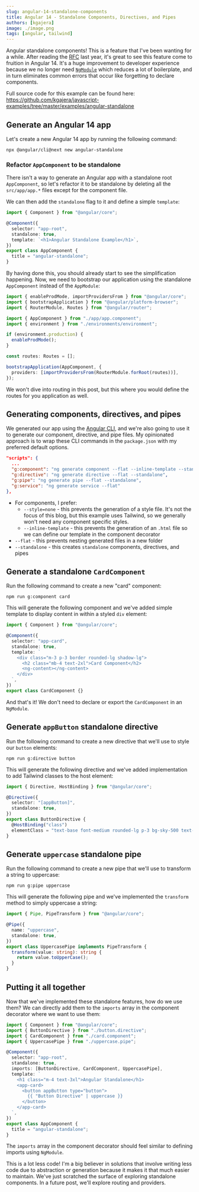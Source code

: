 ```yaml
---
slug: angular-14-standalone-components
title: Angular 14 - Standalone Components, Directives, and Pipes
authors: [kgajera]
image: ./image.png
tags: [angular, tailwind]
---
```


Angular standalone components! This is a feature that I've been wanting for a while. After reading the [RFC](https://github.com/angular/angular/discussions/43784) last year, it's great to see this feature come to fruition in Angular 14. It's a huge improvement to developer experience because we no longer need [`NgModule`](https://angular.io/api/core/NgModule) which reduces a lot of boilerplate, and in turn eliminates common errors that occur like forgetting to declare components.

<!--truncate-->

Full source code for this example can be found here:
https://github.com/kgajera/javascript-examples/tree/master/examples/angular-standalone

## Generate an Angular 14 app

Let's create a new Angular 14 app by running the following command:

```
npx @angular/cli@next new angular-standalone
```

### Refactor `AppComponent` to be standalone

There isn't a way to generate an Angular app with a standalone root `AppComponent`, so let's refactor it to be standalone by deleting all the `src/app/app.*` files except for the component file.

We can then add the `standalone` flag to it and define a simple `template`:

```ts title="src/app/app.component.ts"
import { Component } from "@angular/core";

@Component({
  selector: "app-root",
  standalone: true,
  template: `<h1>Angular Standalone Example</h1>`,
})
export class AppComponent {
  title = "angular-standalone";
}
```

By having done this, you should already start to see the simplification happening. Now, we need to bootstrap our application using the standalone `AppComponent` instead of the `AppModule`:

```ts title="src/main.ts"
import { enableProdMode, importProvidersFrom } from "@angular/core";
import { bootstrapApplication } from "@angular/platform-browser";
import { RouterModule, Routes } from "@angular/router";

import { AppComponent } from "./app/app.component";
import { environment } from "./environments/environment";

if (environment.production) {
  enableProdMode();
}

const routes: Routes = [];

bootstrapApplication(AppComponent, {
  providers: [importProvidersFrom(RouterModule.forRoot(routes))],
});
```

We won't dive into routing in this post, but this where you would define the routes for you application as well.

## Generating components, directives, and pipes

We generated our app using the [Angular CLI](https://angular.io/cli), and we're also going to use it to generate our component, directive, and pipe files. My opinionated approach is to wrap these CLI commands in the `package.json` with my preferred default options.

```json title=package.json
"scripts": {
  ...
  "g:component": "ng generate component --flat --inline-template --standalone --style=none",
  "g:directive": "ng generate directive --flat --standalone",
  "g:pipe": "ng generate pipe --flat --standalone",
  "g:service": "ng generate service --flat"
},
```

- For components, I prefer:
  - `--style=none` - this prevents the generation of a style file. It's not the focus of this blog, but this example uses Tailwind, so we generally won't need any component specific styles.
  - `--inline-template` - this prevents the generation of an `.html` file so we can define our template in the component decorator
- `--flat` - this prevents nesting generated files in a new folder
- `--standalone` - this creates `standalone` components, directives, and pipes

## Generate a standalone `CardComponent`

Run the following command to create a new "card" component:

```
npm run g:component card
```

This will generate the following component and we've added simple template to display content in within a styled `div` element:

```ts title="src/app/card.component.ts"
import { Component } from "@angular/core";

@Component({
  selector: "app-card",
  standalone: true,
  template: `
    <div class="m-3 p-3 border rounded-lg shadow-lg">
      <h2 class="mb-4 text-2xl">Card Component</h2>
      <ng-content></ng-content>
    </div>
  `,
})
export class CardComponent {}
```

And that's it! We don't need to declare or export the `CardComponent` in an `NgModule`.

## Generate `appButton` standalone directive

Run the following command to create a new directive that we'll use to style our `button` elements:

```
npm run g:directive button
```

This will generate the following directive and we've added implementation to add Tailwind classes to the host element:

```ts title="src/app/button.directive.ts"
import { Directive, HostBinding } from "@angular/core";

@Directive({
  selector: "[appButton]",
  standalone: true,
})
export class ButtonDirective {
  @HostBinding("class")
  elementClass = "text-base font-medium rounded-lg p-3 bg-sky-500 text-white";
}
```

## Generate `uppercase` standalone pipe

Run the following command to create a new pipe that we'll use to transform a string to uppercase:

```
npm run g:pipe uppercase
```

This will generate the following pipe and we've implemented the `transform` method to simply uppercase a string:

```ts title="src/app/uppercase.pipe.ts"
import { Pipe, PipeTransform } from "@angular/core";

@Pipe({
  name: "uppercase",
  standalone: true,
})
export class UppercasePipe implements PipeTransform {
  transform(value: string): string {
    return value.toUpperCase();
  }
}
```

## Putting it all together

Now that we've implemented these standalone features, how do we use them? We can directly add them to the `imports` array in the component decorator where we want to use them:

```ts title="src/app/app.component.ts"
import { Component } from "@angular/core";
import { ButtonDirective } from "./button.directive";
import { CardComponent } from "./card.component";
import { UppercasePipe } from "./uppercase.pipe";

@Component({
  selector: "app-root",
  standalone: true,
  imports: [ButtonDirective, CardComponent, UppercasePipe],
  template: `
    <h1 class="m-4 text-3xl">Angular Standalone</h1>
    <app-card>
      <button appButton type="button">
        {{ "Button Directive" | uppercase }}
      </button>
    </app-card>
  `,
})
export class AppComponent {
  title = "angular-standalone";
}
```

The `imports` array in the component decorator should feel similar to defining imports using `NgModule`.

This is a lot less code! I'm a big believer in solutions that involve writing less code due to abstraction or generation because it makes it that much easier to maintain. We've just scratched the surface of exploring standalone components. In a future post, we'll explore routing and providers.

